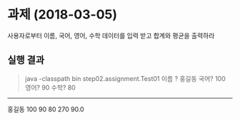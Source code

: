 # 과제 (2018-03-05)
사용자로부터 이름, 국어, 영어, 수학 데이터를 입력 받고 합계와 평균을 출력하라

## 실행 결과

> java -classpath bin step02.assignment.Test01
이름 ? 홍길동
국어? 100
영어? 90
수학? 80
--------------
홍길동 100 90 80 270 90.0
>